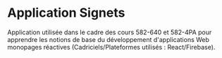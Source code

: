 # Application Signets

Application utilisée dans le cadre des cours 582-640 et 582-4PA pour apprendre les notions de base du développement
d'applications Web monopages réactives (Cadriciels/Plateformes utilisés : React/Firebase).